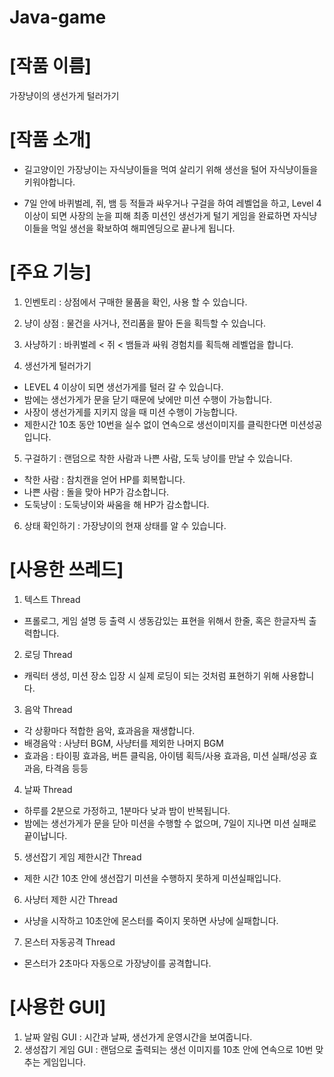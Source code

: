 # Java-game

# [작품 이름]

가장냥이의 생선가게 털러가기

# [작품 소개]

- 길고양이인 가장냥이는 자식냥이들을 먹여 살리기 위해 생선을 털어 자식냥이들을 키워야합니다.

- 7일 안에 바퀴벌레, 쥐, 뱀 등 적들과 싸우거나 구걸을 하여 레벨업을 하고, Level 4 이상이 되면 사장의 눈을 피해 최종 미션인 생선가게 털기 게임을 완료하면 자식냥이들을 먹일 생선을 확보하여 해피엔딩으로 끝나게 됩니다.

# [주요 기능]

1) 인벤토리 : 상점에서 구매한 물품을 확인, 사용 할 수 있습니다.

2) 냥이 상점 : 물건을 사거나, 전리품을 팔아 돈을 획득할 수 있습니다.

3) 사냥하기 : 바퀴벌레 < 쥐 < 뱀들과 싸워 경험치를 획득해 레벨업을 합니다.

4) 생선가게 털러가기
- LEVEL 4 이상이 되면 생선가게를 털러 갈 수 있습니다.
- 밤에는 생선가게가 문을 닫기 때문에 낮에만 미션 수행이 가능합니다.
- 사장이 생선가게를 지키지 않을 때 미션 수행이 가능합니다.
- 제한시간 10초 동안 10번을 실수 없이 연속으로 생선이미지를 클릭한다면 미션성공입니다.

5) 구걸하기 : 랜덤으로 착한 사람과 나쁜 사람, 도둑 냥이를 만날 수 있습니다.
- 착한 사람 : 참치캔을 얻어 HP를 회복합니다.
- 나쁜 사람 : 돌을 맞아 HP가 감소합니다.
- 도둑냥이 : 도둑냥이와 싸움을 해 HP가 감소합니다.

6) 상태 확인하기 : 가장냥이의 현재 상태를 알 수 있습니다.

# [사용한 쓰레드]

1) 텍스트 Thread
- 프롤로그, 게임 설명 등 출력 시 생동감있는 표현을 위해서 한줄, 혹은 한글자씩 출력합니다.

2) 로딩 Thread
- 캐릭터 생성, 미션 장소 입장 시 실제 로딩이 되는 것처럼 표현하기 위해 사용합니다.

3) 음악 Thread
- 각 상황마다 적합한 음악, 효과음을 재생합니다.
- 배경음악 : 사냥터 BGM, 사냥터를 제외한 나머지 BGM
- 효과음 : 타이핑 효과음, 버튼 클릭음, 아이템 획득/사용 효과음, 미션 실패/성공 효과음, 타격음 등등

4) 날짜 Thread
- 하루를 2분으로 가정하고, 1분마다 낮과 밤이 반복됩니다.
- 밤에는 생선가게가 문을 닫아 미션을 수행할 수 없으며, 7일이 지나면 미션 실패로 끝이납니다.

5) 생선잡기 게임 제한시간 Thread
- 제한 시간 10초 안에 생선잡기 미션을 수행하지 못하게 미션실패입니다.

6) 사냥터 제한 시간 Thread
- 사냥을 시작하고 10초안에 몬스터를 죽이지 못하면 사냥에 실패합니다.

7) 몬스터 자동공격 Thread
- 몬스터가 2초마다 자동으로 가장냥이를 공격합니다.

# [사용한 GUI]

1) 날짜 알림 GUI : 시간과 날짜, 생선가게 운영시간을 보여줍니다.
2) 생성잡기 게임 GUI : 랜덤으로 출력되는 생선 이미지를 10초 안에 연속으로 10번 맞추는 게임입니다. 

            
